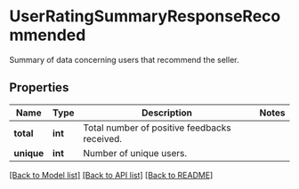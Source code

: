 # UserRatingSummaryResponseRecommended

Summary of data concerning users that recommend the seller.
## Properties
Name | Type | Description | Notes
------------ | ------------- | ------------- | -------------
**total** | **int** | Total number of positive feedbacks received. | 
**unique** | **int** | Number of unique users. | 

[[Back to Model list]](../README.md#documentation-for-models) [[Back to API list]](../README.md#documentation-for-api-endpoints) [[Back to README]](../README.md)


